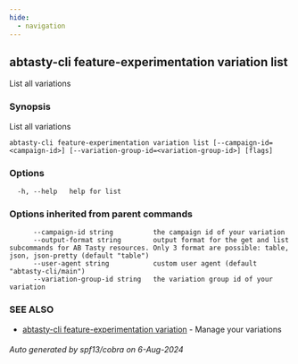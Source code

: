 ```yaml
---
hide:
  - navigation
---
```

## abtasty-cli feature-experimentation variation list

List all variations

### Synopsis

List all variations

```
abtasty-cli feature-experimentation variation list [--campaign-id=<campaign-id>] [--variation-group-id=<variation-group-id>] [flags]
```

### Options

```
  -h, --help   help for list
```

### Options inherited from parent commands

```
      --campaign-id string          the campaign id of your variation
      --output-format string        output format for the get and list subcommands for AB Tasty resources. Only 3 format are possible: table, json, json-pretty (default "table")
      --user-agent string           custom user agent (default "abtasty-cli/main")
      --variation-group-id string   the variation group id of your variation
```

### SEE ALSO

* [abtasty-cli feature-experimentation variation](abtasty-cli_feature-experimentation_variation.md)	 - Manage your variations

###### Auto generated by spf13/cobra on 6-Aug-2024
